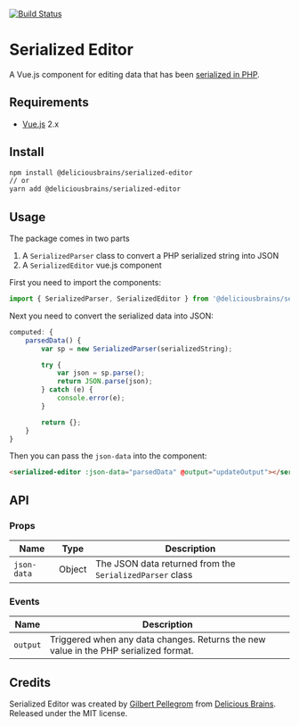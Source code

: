 [![Build Status](https://travis-ci.org/deliciousbrains/serialized-editor.svg?branch=master)](https://travis-ci.org/deliciousbrains/serialized-editor)

# Serialized Editor

A Vue.js component for editing data that has been [serialized in PHP](http://php.net/manual/en/function.serialize.php).

## Requirements

* [Vue.js](https://vuejs.org/) 2.x

## Install

```bash
npm install @deliciousbrains/serialized-editor
// or
yarn add @deliciousbrains/serialized-editor
```

## Usage

The package comes in two parts

1. A `SerializedParser` class to convert a PHP serialized string into JSON
1. A `SerializedEditor` vue.js component

First you need to import the components: 

```javascript
import { SerializedParser, SerializedEditor } from '@deliciousbrains/serialized-editor';
```

Next you need to convert the serialized data into JSON:

```javascript
computed: {
    parsedData() {
        var sp = new SerializedParser(serializedString);

        try {
            var json = sp.parse();
            return JSON.parse(json);
        } catch (e) {
            console.error(e);
        }

        return {};
    }
}
```

Then you can pass the `json-data` into the component:

```html
<serialized-editor :json-data="parsedData" @output="updateOutput"></serialized-editor>
```

## API

### Props

| Name | Type | Description |
| --- | --- | --- |
| `json-data` | Object | The JSON data returned from the `SerializedParser` class |

### Events

| Name | Description |
| --- | --- |
| `output` | Triggered when any data changes. Returns the new value in the PHP serialized format. |

## Credits

Serialized Editor was created by [Gilbert Pellegrom](https://twitter.com/gilbitron) from
[Delicious Brains](https://deliciousbrains.com/). Released under the MIT license.